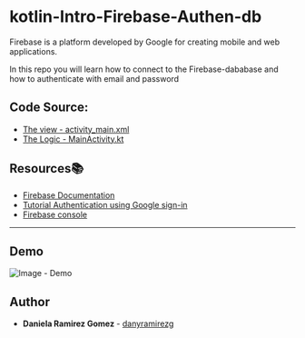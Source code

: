 # kotlin-Intro-Firebase-Authen-db

Firebase is a platform developed by Google for creating mobile and web applications.

In this repo you will learn how to connect to the Firebase-dababase and how to authenticate with email and password

## Code Source:
* [The view - activity_main.xml](https://github.com/danyramirezg/kotlin-Intro-Firebase-Authen-db/blob/main/app/src/main/res/layout/activity_main.xml)
* [The Logic - MainActivity.kt](https://github.com/danyramirezg/kotlin-Intro-Firebase-Authen-db/blob/main/app/src/main/java/com/dany/introfirebase/MainActivity.kt)

## Resources:books:

* [Firebase Documentation](https://firebase.google.com/docs/auth/android/google-signin?utm_source=studio#kotlin+ktx_1)
* [Tutorial Authentication using Google sign-in](https://myric-september.medium.com/authenticate-using-google-sign-in-kotlin-firebase-4490f71d9e44)
* [Firebase console](https://console.firebase.google.com/u/0/)
---

## Demo

![Image - Demo](Demo-1.gif)

## Author
* **Daniela Ramirez Gomez** - [danyramirezg](https://github.com/danyramirezg)
